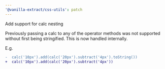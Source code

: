 ```yaml
---
'@vanilla-extract/css-utils': patch
---
```


Add support for calc nesting

Previously passing a calc to any of the operator methods was not supported without first being stringified. This is now handled internally.

E.g.

```diff
-  calc('10px').add(calc('20px').subtract('4px').toString())
+  calc('10px').add(calc('20px').subtract('4px'))
```
